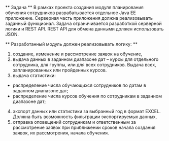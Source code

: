** Задача **
В рамках проекта создания модуля планирования обучения сотрудников разрабатывается отдельное Java EE приложение. 
Серверная часть приложения должна реализовывать заданный функционал. Задача ограничивается разработкой серверной логики и REST API. REST API для обмена данными должен использовать JSON.

** Разработанный модуль должен реализовывать логику: **
1. создание, изменение и рассмотрение заявок на обучение,
2. выдача данных в заданном диапазоне дат – курсы для отдельного сотрудника, для группы, или для всех сотрудников. Выдача всех, запланированных или пройденных курсов.
3. выдача статистики:
- распределение числа обучающихся сотрудников по датам в заданном диапазоне дат;
- распределение числа курсов обучения по сотрудникам в заданном диапазоне дат;
4. экспорт данных или статистики за выбранный год в формат EXCEL. Должна быть возможность фильтрации экспортируемых данных,
5. отправка оповещений сотрудникам и ответственным за рассмотрение заявок при приближении сроков начала создания заявок, их рассмотрения, начала обучения.

